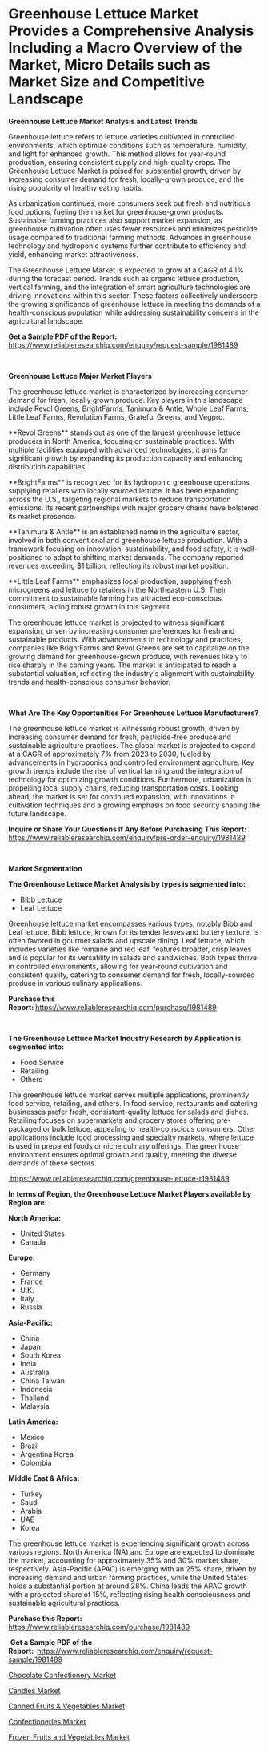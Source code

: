 <p><h1>Greenhouse Lettuce Market Provides a Comprehensive Analysis Including a Macro Overview of the Market, Micro Details such as Market Size and Competitive Landscape</h1></p><p><strong>Greenhouse Lettuce Market Analysis and Latest Trends</strong></p>
<p><p>Greenhouse lettuce refers to lettuce varieties cultivated in controlled environments, which optimize conditions such as temperature, humidity, and light for enhanced growth. This method allows for year-round production, ensuring consistent supply and high-quality crops. The Greenhouse Lettuce Market is poised for substantial growth, driven by increasing consumer demand for fresh, locally-grown produce, and the rising popularity of healthy eating habits.</p><p>As urbanization continues, more consumers seek out fresh and nutritious food options, fueling the market for greenhouse-grown products. Sustainable farming practices also support market expansion, as greenhouse cultivation often uses fewer resources and minimizes pesticide usage compared to traditional farming methods. Advances in greenhouse technology and hydroponic systems further contribute to efficiency and yield, enhancing market attractiveness.</p><p>The Greenhouse Lettuce Market is expected to grow at a CAGR of 4.1% during the forecast period. Trends such as organic lettuce production, vertical farming, and the integration of smart agriculture technologies are driving innovations within this sector. These factors collectively underscore the growing significance of greenhouse lettuce in meeting the demands of a health-conscious population while addressing sustainability concerns in the agricultural landscape.</p></p>
<p><strong>Get a Sample PDF of the Report:&nbsp;</strong> <a href="https://www.reliableresearchiq.com/enquiry/request-sample/1981489?utm_campaign=1119&utm_medium=2&utm_source=Github&utm_content=ia&utm_term=07042025&utm_id=greenhouse-lettuce">https://www.reliableresearchiq.com/enquiry/request-sample/1981489</a></p>
<p>&nbsp;</p>
<p><strong>Greenhouse Lettuce Major Market Players</strong></p>
<p><p>The greenhouse lettuce market is characterized by increasing consumer demand for fresh, locally grown produce. Key players in this landscape include Revol Greens, BrightFarms, Tanimura & Antle, Whole Leaf Farms, Little Leaf Farms, Revolution Farms, Grateful Greens, and Vegpro.</p><p>**Revol Greens** stands out as one of the largest greenhouse lettuce producers in North America, focusing on sustainable practices. With multiple facilities equipped with advanced technologies, it aims for significant growth by expanding its production capacity and enhancing distribution capabilities. </p><p>**BrightFarms** is recognized for its hydroponic greenhouse operations, supplying retailers with locally sourced lettuce. It has been expanding across the U.S., targeting regional markets to reduce transportation emissions. Its recent partnerships with major grocery chains have bolstered its market presence.</p><p>**Tanimura & Antle** is an established name in the agriculture sector, involved in both conventional and greenhouse lettuce production. With a framework focusing on innovation, sustainability, and food safety, it is well-positioned to adapt to shifting market demands. The company reported revenues exceeding $1 billion, reflecting its robust market position.</p><p>**Little Leaf Farms** emphasizes local production, supplying fresh microgreens and lettuce to retailers in the Northeastern U.S. Their commitment to sustainable farming has attracted eco-conscious consumers, aiding robust growth in this segment.</p><p>The greenhouse lettuce market is projected to witness significant expansion, driven by increasing consumer preferences for fresh and sustainable products. With advancements in technology and practices, companies like BrightFarms and Revol Greens are set to capitalize on the growing demand for greenhouse-grown produce, with revenues likely to rise sharply in the coming years. The market is anticipated to reach a substantial valuation, reflecting the industry's alignment with sustainability trends and health-conscious consumer behavior.</p></p>
<p>&nbsp;</p>
<p><strong>What Are The Key Opportunities For Greenhouse Lettuce Manufacturers?</strong></p>
<p><p>The greenhouse lettuce market is witnessing robust growth, driven by increasing consumer demand for fresh, pesticide-free produce and sustainable agriculture practices. The global market is projected to expand at a CAGR of approximately 7% from 2023 to 2030, fueled by advancements in hydroponics and controlled environment agriculture. Key growth trends include the rise of vertical farming and the integration of technology for optimizing growth conditions. Furthermore, urbanization is propelling local supply chains, reducing transportation costs. Looking ahead, the market is set for continued expansion, with innovations in cultivation techniques and a growing emphasis on food security shaping the future landscape.</p></p>
<p><strong>Inquire or Share Your Questions If Any Before Purchasing This Report:</strong> <a href="https://www.reliableresearchiq.com/enquiry/pre-order-enquiry/1981489?utm_campaign=1119&utm_medium=2&utm_source=Github&utm_content=ia&utm_term=07042025&utm_id=greenhouse-lettuce">https://www.reliableresearchiq.com/enquiry/pre-order-enquiry/1981489</a></p>
<p>&nbsp;</p>
<p><strong>Market Segmentation</strong></p>
<p><strong>The Greenhouse Lettuce Market Analysis by types is segmented into:</strong></p>
<p><ul><li>Bibb Lettuce</li><li>Leaf Lettuce</li></ul></p>
<p><p>Greenhouse lettuce market encompasses various types, notably Bibb and Leaf lettuce. Bibb lettuce, known for its tender leaves and buttery texture, is often favored in gourmet salads and upscale dining. Leaf lettuce, which includes varieties like romaine and red leaf, features broader, crisp leaves and is popular for its versatility in salads and sandwiches. Both types thrive in controlled environments, allowing for year-round cultivation and consistent quality, catering to consumer demand for fresh, locally-sourced produce in various culinary applications.</p></p>
<p><strong>Purchase this Report:&nbsp;</strong><a href="https://www.reliableresearchiq.com/purchase/1981489?utm_campaign=1119&utm_medium=2&utm_source=Github&utm_content=ia&utm_term=07042025&utm_id=greenhouse-lettuce">https://www.reliableresearchiq.com/purchase/1981489</a></p>
<p>&nbsp;</p>
<p><strong>The Greenhouse Lettuce Market Industry Research by Application is segmented into:</strong></p>
<p><ul><li>Food Service</li><li>Retailing</li><li>Others</li></ul></p>
<p><p>The greenhouse lettuce market serves multiple applications, prominently food service, retailing, and others. In food service, restaurants and catering businesses prefer fresh, consistent-quality lettuce for salads and dishes. Retailing focuses on supermarkets and grocery stores offering pre-packaged or bulk lettuce, appealing to health-conscious consumers. Other applications include food processing and specialty markets, where lettuce is used in prepared foods or niche culinary offerings. The greenhouse environment ensures optimal growth and quality, meeting the diverse demands of these sectors.</p></p>
<p><a href="https://www.reliableresearchiq.com/greenhouse-lettuce-r1981489?utm_campaign=1119&utm_medium=2&utm_source=Github&utm_content=ia&utm_term=07042025&utm_id=greenhouse-lettuce">&nbsp;https://www.reliableresearchiq.com/greenhouse-lettuce-r1981489</a></p>
<p><strong>In terms of Region, the Greenhouse Lettuce Market Players available by Region are:</strong></p>
<p>
    <p> <strong> North America: </strong>
        <ul>
            <li>United States</li>
            <li>Canada</li>
        </ul>
        </p> 
    <p> <strong> Europe: </strong>
        <ul>
            <li>Germany</li>
            <li>France</li>
            <li>U.K.</li>
            <li>Italy</li>
            <li>Russia</li>
        </ul>
        </p> 
    <p> <strong> Asia-Pacific: </strong>
        <ul>
            <li>China</li>
            <li>Japan</li>
            <li>South Korea</li>
            <li>India</li>
            <li>Australia</li>
            <li>China Taiwan</li>
            <li>Indonesia</li>
            <li>Thailand</li>
            <li>Malaysia</li>
        </ul>
        </p> 
    <p> <strong> Latin America: </strong>
        <ul>
            <li>Mexico</li>
            <li>Brazil</li>
            <li>Argentina Korea</li>
            <li>Colombia</li>
        </ul>
        </p> 
    <p> <strong> Middle East & Africa: </strong>
        <ul>
            <li>Turkey</li>
            <li>Saudi</li>
            <li>Arabia</li>
            <li>UAE</li>
            <li>Korea</li>
        </ul>
    </p>
    </p>
<p><p>The greenhouse lettuce market is experiencing significant growth across various regions. North America (NA) and Europe are expected to dominate the market, accounting for approximately 35% and 30% market share, respectively. Asia-Pacific (APAC) is emerging with an 25% share, driven by increasing demand and urban farming practices, while the United States holds a substantial portion at around 28%. China leads the APAC growth with a projected share of 15%, reflecting rising health consciousness and sustainable agricultural practices.</p></p>
<p><strong>Purchase this Report: </strong><a href="https://www.reliableresearchiq.com/purchase/1981489?utm_campaign=1119&utm_medium=2&utm_source=Github&utm_content=ia&utm_term=07042025&utm_id=greenhouse-lettuce">https://www.reliableresearchiq.com/purchase/1981489</a></p>
<p>&nbsp;<strong>Get a Sample PDF of the Report:&nbsp;&nbsp;</strong><a href="https://www.reliableresearchiq.com/enquiry/request-sample/1981489?utm_campaign=1119&utm_medium=2&utm_source=Github&utm_content=ia&utm_term=07042025&utm_id=greenhouse-lettuce">https://www.reliableresearchiq.com/enquiry/request-sample/1981489</a></p>
<p><strong></strong></p>
<p><p><a href="https://github.com/myongfranzcs/Market-Research-Report-List-1/blob/main/chocolate-confectionery-market.md?utm_campaign=1119&utm_medium=2&utm_source=Github&utm_content=ia&utm_term=07042025&utm_id=greenhouse-lettuce">Chocolate Confectionery Market</a></p><p><a href="https://github.com/mismannely/Market-Research-Report-List-1/blob/main/candies-market.md?utm_campaign=1119&utm_medium=2&utm_source=Github&utm_content=ia&utm_term=07042025&utm_id=greenhouse-lettuce">Candies Market</a></p><p><a href="https://github.com/tentandyik/Market-Research-Report-List-1/blob/main/canned-fruits-vegetables-market.md?utm_campaign=1119&utm_medium=2&utm_source=Github&utm_content=ia&utm_term=07042025&utm_id=greenhouse-lettuce">Canned Fruits & Vegetables Market</a></p><p><a href="https://github.com/biandnikelrs/Market-Research-Report-List-1/blob/main/confectioneries-market.md?utm_campaign=1119&utm_medium=2&utm_source=Github&utm_content=ia&utm_term=07042025&utm_id=greenhouse-lettuce">Confectioneries Market</a></p><p><a href="https://github.com/lonanweaseh4/Market-Research-Report-List-1/blob/main/frozen-fruits-and-vegetables-market.md?utm_campaign=1119&utm_medium=2&utm_source=Github&utm_content=ia&utm_term=07042025&utm_id=greenhouse-lettuce">Frozen Fruits and Vegetables Market</a></p></p>